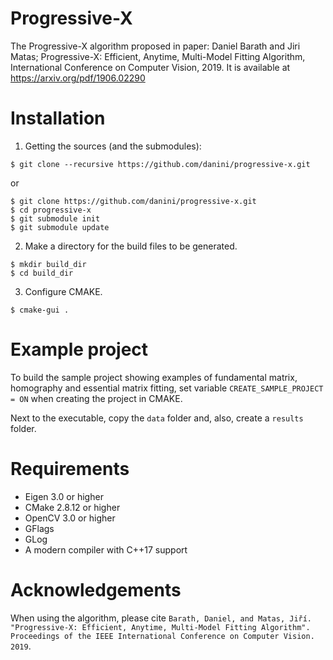 # Progressive-X

The Progressive-X algorithm proposed in paper: Daniel Barath and Jiri Matas; Progressive-X: Efficient, Anytime, Multi-Model Fitting Algorithm, International Conference on Computer Vision, 2019. 
It is available at https://arxiv.org/pdf/1906.02290

# Installation

1. Getting the sources (and the submodules):
```shell
$ git clone --recursive https://github.com/danini/progressive-x.git
```
or
```shell
$ git clone https://github.com/danini/progressive-x.git
$ cd progressive-x
$ git submodule init
$ git submodule update
```

2. Make a directory for the build files to be generated.
```shell
$ mkdir build_dir
$ cd build_dir
```

3. Configure CMAKE.
```shell
$ cmake-gui .
```

# Example project

To build the sample project showing examples of fundamental matrix, homography and essential matrix fitting, set variable `CREATE_SAMPLE_PROJECT = ON` when creating the project in CMAKE. 

Next to the executable, copy the `data` folder and, also, create a `results` folder. 

# Requirements

- Eigen 3.0 or higher
- CMake 2.8.12 or higher
- OpenCV 3.0 or higher
- GFlags
- GLog
- A modern compiler with C++17 support


# Acknowledgements

When using the algorithm, please cite `Barath, Daniel, and Matas, Jiří. "Progressive-X: Efficient, Anytime, Multi-Model Fitting Algorithm". Proceedings of the IEEE International Conference on Computer Vision. 2019`.

